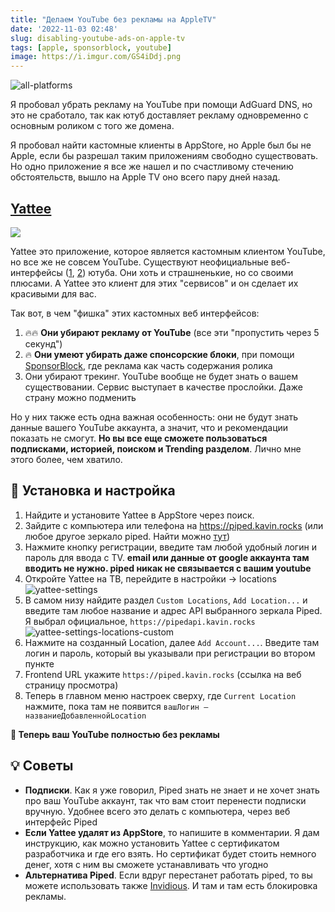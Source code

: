```yaml
---
title: "Делаем YouTube без рекламы на AppleTV"
date: '2022-11-03 02:48'
slug: disabling-youtube-ads-on-apple-tv
tags: [apple, sponsorblock, youtube]
image: https://i.imgur.com/GS4iDdj.png
---
```


![all-platforms](https://i.imgur.com/GS4iDdj.png)

Я пробовал убрать рекламу на YouTube при помощи AdGuard DNS, но это не сработало, так как ютуб доставляет рекламу одновременно с основным роликом с того же домена.

Я пробовал найти кастомные клиенты в AppStore, но Apple был бы не Apple, если бы разрешал таким приложениям свободно существовать. Но одно приложение я все же нашел и по счастливому стечению обстоятельств, вышло на Apple TV оно всего пару дней назад.

<!--truncate-->

## [Yattee](https://github.com/yattee/yattee)

![](https://r.yattee.stream/icons/yattee-150.png)

Yattee это приложение, которое является кастомным клиентом YouTube, но все же не совсем YouTube. Существуют неофициальные веб-интерфейсы ([1](https://docs.invidious.io/instances/), [2](https://piped.kavin.rocks)) ютуба. Они хоть и страшненькие, но со своими плюсами. А Yattee это клиент для этих "сервисов" и он сделает их красивыми для вас.

Так вот, в чем "фишка" этих кастомных веб интерфейсов:

1. 🔥🔥 **Они убирают рекламу от YouTube** (все эти "пропустить через 5 секунд")
2. 🔥 **Они умеют убирать даже спонсорские блоки**, при помощи [SponsorBlock](https://chrome.google.com/webstore/detail/sponsorblock-for-youtube/mnjggcdmjocbbbhaepdhchncahnbgone?hl=en), где реклама как часть содержания ролика
3. Они убирают трекинг. YouTube вообще не будет знать о вашем существовании. Сервис выступает в качестве прослойки. Даже страну можно подменить

Но у них также есть одна важная особенность: они не будут знать данные вашего YouTube аккаунта, а значит, что и рекомендации показать не смогут. **Но вы все еще сможете пользоваться подписками, историей, поиском и Trending разделом**. Лично мне этого более, чем хватило.

## 🔧 Установка и настройка

1. Найдите и установите Yattee в AppStore через поиск.
2. Зайдите с компьютера или телефона на https://piped.kavin.rocks (или любое другое зеркало piped. Найти можно [тут](https://github.com/TeamPiped/Piped/wiki/Instances))
3. Нажмите кнопку регистрации, введите там любой удобный логин и пароль для ввода с TV. **email или данные от google аккаунта там вводить не нужно. piped никак не связывается с вашим youtube**
4. Откройте Yattee на ТВ, перейдите в настройки -> locations
   ![yattee-settings](https://i.imgur.com/6lqBYyT.png)
5. В самом низу найдите раздел `Custom Locations`, `Add Location...` и введите там любое название и адрес API выбранного зеркала Piped. Я выбрал официальное, `https://pipedapi.kavin.rocks`
   ![yattee-settings-locations-custom](https://i.imgur.com/IPenTkY.png)
6. Нажмите на созданный Location, далее `Add Account...`. Введите там логин и пароль, который вы указывали при регистрации во втором пункте
7. Frontend URL укажите `https://piped.kavin.rocks` (ссылка на веб страницу просмотра)
8. Теперь в главном меню настроек сверху, где `Current Location` нажмите, пока там не появится `вашЛогин – названиеДобавленнойLocation`

**🎉 Теперь ваш YouTube полностью без рекламы**

## 💡 Советы

- **Подписки**. Как я уже говорил, Piped знать не знает и не хочет знать про ваш YouTube аккаунт, так что вам стоит перенести подписки вручную. Удобнее всего это делать с компьютера, через веб интерфейс Piped
- **Если Yattee удалят из AppStore**, то напишите в комментарии. Я дам инструкцию, как можно установить Yattee с сертификатом разработчика и где его взять. Но сертификат будет стоить немного денег, хотя с ним вы сможете устанавливать что угодно
- **Альтернатива Piped**. Если вдруг перестанет работать piped, то вы можете использовать также [Invidious](https://docs.invidious.io/instances/#list-of-public-invidious-instances-sorted-from-oldest-to-newest). И там и там есть блокировка рекламы.

